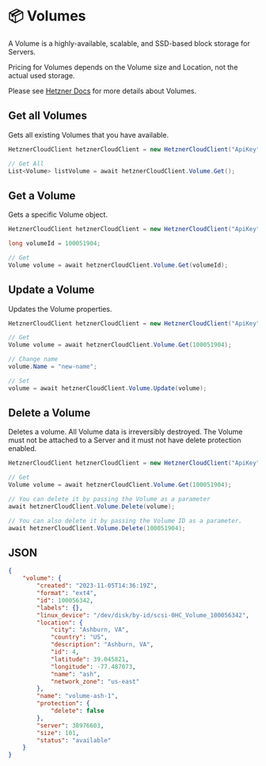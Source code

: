 # 📦 Volumes

A Volume is a highly-available, scalable, and SSD-based block storage for Servers.

Pricing for Volumes depends on the Volume size and Location, not the actual used storage.

Please see [Hetzner Docs](https://docs.hetzner.com/cloud/#Volumes) for more details about Volumes.

## Get all Volumes

Gets all existing Volumes that you have available.

```csharp
HetznerCloudClient hetznerCloudClient = new HetznerCloudClient("ApiKey");

// Get All
List<Volume> listVolume = await hetznerCloudClient.Volume.Get();
```

## Get a Volume

Gets a specific Volume object.

```csharp
HetznerCloudClient hetznerCloudClient = new HetznerCloudClient("ApiKey");

long volumeId = 100051904;

// Get
Volume volume = await hetznerCloudClient.Volume.Get(volumeId);
```

## Update a Volume

Updates the Volume properties.

```csharp
HetznerCloudClient hetznerCloudClient = new HetznerCloudClient("ApiKey");

// Get
Volume volume = await hetznerCloudClient.Volume.Get(100051904);

// Change name
volume.Name = "new-name";

// Set
volume = await hetznerCloudClient.Volume.Update(volume);
```

## Delete a Volume

Deletes a volume. All Volume data is irreversibly destroyed. The Volume must not be attached to a Server and it must not have delete protection enabled.

```csharp
HetznerCloudClient hetznerCloudClient = new HetznerCloudClient("ApiKey");

// Get
Volume volume = await hetznerCloudClient.Volume.Get(100051904);

// You can delete it by passing the Volume as a parameter
await hetznerCloudClient.Volume.Delete(volume);

// You can also delete it by passing the Volume ID as a parameter.
await hetznerCloudClient.Volume.Delete(100051904);
```

## **JSON**

```json
{
    "volume": {
        "created": "2023-11-05T14:36:19Z",
        "format": "ext4",
        "id": 100056342,
        "labels": {},
        "linux_device": "/dev/disk/by-id/scsi-0HC_Volume_100056342",
        "location": {
            "city": "Ashburn, VA",
            "country": "US",
            "description": "Ashburn, VA",
            "id": 4,
            "latitude": 39.045821,
            "longitude": -77.487073,
            "name": "ash",
            "network_zone": "us-east"
        },
        "name": "volume-ash-1",
        "protection": {
            "delete": false
        },
        "server": 38976603,
        "size": 101,
        "status": "available"
    }
}
```
